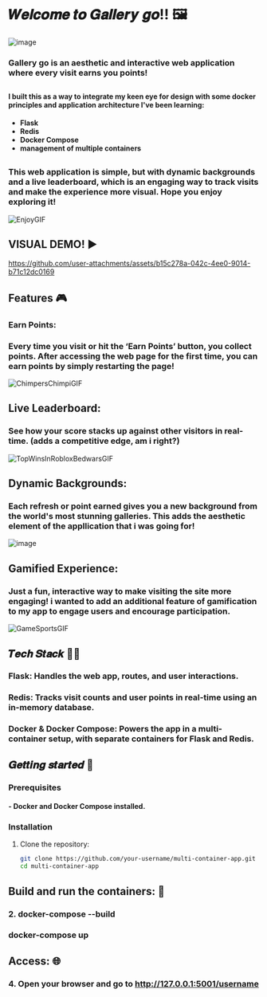 # 𝑾𝒆𝒍𝒄𝒐𝒎𝒆 𝒕𝒐 𝑮𝒂𝒍𝒍𝒆𝒓𝒚 𝒈𝒐!! 🖼️

![image](https://github.com/user-attachments/assets/e0810c5f-f88e-4546-aab6-9bb076c184b6)

 ### **Gallery go** is an aesthetic and interactive web application where every visit earns you points! 

 ## 
 
#### I built this as a way to integrate my keen eye for design with some docker principles and application architecture I've been learning:
  
-  **Flask**
-  **Redis** 
-  **Docker Compose**
-  **management of multiple containers**

## 
 
### This web application is simple, but with dynamic backgrounds and a live leaderboard, which is an engaging way to track visits and make the experience more visual. Hope you enjoy exploring it!

![EnjoyGIF](https://github.com/user-attachments/assets/f815ab95-019c-4744-b25e-7ca020148588)


##

## VISUAL DEMO! ▶️

https://github.com/user-attachments/assets/b15c278a-042c-4ee0-9014-b71c12dc0169

## 

## Features 🎮

### **Earn Points**: 

### Every time you visit or hit the **‘Earn Points’ button**, you collect points. After accessing the web page for the first time, you can earn points by simply restarting the page!

![ChimpersChimpiGIF](https://github.com/user-attachments/assets/6e5d8a0d-de05-453d-8e69-d038ed8a7a5f)

## 

## **Live Leaderboard**:

### See how your score stacks up against other visitors in real-time. (adds a competitive edge, am i right?)

![TopWinsInRobloxBedwarsGIF](https://github.com/user-attachments/assets/b17c628d-8d4c-416f-b3ea-11a91cb5ef95)

## 

## **Dynamic Backgrounds**:

### Each refresh or point earned gives you a new background from the world's most stunning galleries. This adds the aesthetic element of the appllication that i was going for!

 ![image](https://github.com/user-attachments/assets/4e6f5d0e-8bff-4a40-b0b4-1f30dd05913f)

## 

## **Gamified Experience**: 

### Just a fun, interactive way to make visiting the site more engaging! i wanted to add an additional feature of gamification to my app to engage users and encourage participation.

![GameSportsGIF](https://github.com/user-attachments/assets/bfcfb530-6373-4c68-9409-e5f01bd7a272)

## 

## 𝑻𝒆𝒄𝒉 𝑺𝒕𝒂𝒄𝒌 👩‍💻

### **Flask**: Handles the web app, routes, and user interactions.

### **Redis**: Tracks visit counts and user points in real-time using an in-memory database.

### **Docker & Docker Compose**: Powers the app in a multi-container setup, with separate containers for Flask and Redis.

## 𝑮𝒆𝒕𝒕𝒊𝒏𝒈 𝒔𝒕𝒂𝒓𝒕𝒆𝒅 📲

### Prerequisites
#### - **Docker** and **Docker Compose** installed.

### Installation
1. Clone the repository:
   ```bash
   git clone https://github.com/your-username/multi-container-app.git
   cd multi-container-app

## Build and run the containers: 🐳
### 2. docker-compose --build
###    docker-compose up

## Access: 🌐
### 4. Open your browser and go to http://127.0.0.1:5001/username


